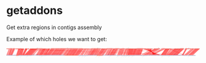 # getaddons
Get extra regions in contigs assembly

Example of which holes we want to get: 


![Addons example genome!](CP017433.1.pdf_small.png)
